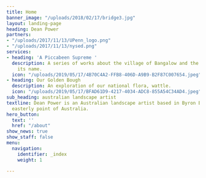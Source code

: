 ```yaml
---
title: Home
banner_image: "/uploads/2018/02/17/bridge3.jpg"
layout: landing-page
heading: Dean Power
partners:
- "/uploads/2017/11/13/UPenn_logo.png"
- "/uploads/2017/11/13/nysed.png"
services:
- heading: 'A Piccabeen Supreme '
  description: A series of works about the village of Bangalow and the palm that shares
    its name.
  icon: "/uploads/2019/05/17/4B70C4A2-FFB8-406D-A9B9-B2F87C007654.jpeg"
- heading: Our Golden Bough
  description: An exploration of our national flora, wattle.
  icon: "/uploads/2019/05/17/BFAD61D9-4217-4034-ADC8-855A54C34AD4.jpeg"
sub_heading: australian landscape artist
textline: Dean Power is an Australian landscape artist based in Byron Bay, the most
  easterly point of Australia.
hero_button:
  text: ''
  href: "/about"
show_news: true
show_staff: false
menu:
  navigation:
    identifier: _index
    weight: 1

---
```

